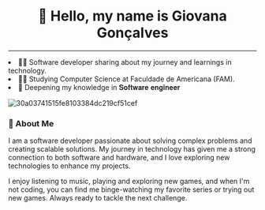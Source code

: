 ### <h1 align="center">💜 Hello, my name is Giovana Gonçalves
__________________________________________________________________________________________________________

 <li> 👩‍💻 Software developer sharing about my journey and learnings in technology.<br/>
 <li> 👩‍🎓 Studying Computer Science at Faculdade de Americana (FAM).<br/>
 <li> 🔗 Deepening my knowledge in 𝐒𝐨𝐟𝐭𝐰𝐚𝐫𝐞 𝐞𝐧𝐠𝐢𝐧𝐞𝐞𝐫 <br/>

![30a03741515fe8103384dc219cf51cef](https://github.com/user-attachments/assets/3e973a7f-49ca-438c-91ba-56e0042d8431)


<h3> 🌺 About Me </h3>
        <p>
       I am a software developer passionate about solving complex problems and creating scalable solutions. My journey in technology has given me a strong connection to both software and hardware, and I love exploring new technologies to enhance my projects.
        </p>
        <p>
            I enjoy listening to music, playing and exploring new games, and when I'm not coding, you can find me binge-watching my favorite series or trying out new games. Always ready to tackle the next challenge.
        </p>
    </div>
</div>
